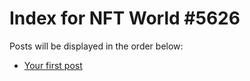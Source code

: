# Index for NFT World #5626
Posts will be displayed in the order below:

- [Your first post](./001-first.md)

